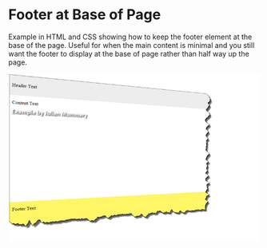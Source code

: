 # Footer at Base of Page
Example in HTML and CSS showing how to keep the footer element at the base of the page. Useful for when the main content is minimal and you still want the footer to display at the base of page rather than half way up the page.


<img src="https://github.com/julianmummery/Footer-At-Base-Of-Page/blob/master/Footer-At-Base-Of-Page-Example.jpg">
